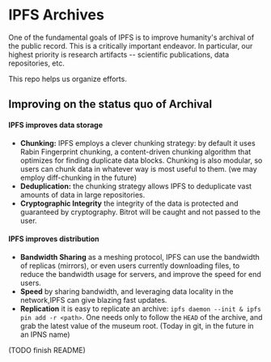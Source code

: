 # IPFS Archives

One of the fundamental goals of IPFS is to improve humanity's archival of the public record. This is a critically important endeavor. In particular, our highest priority is research artifacts -- scientific publications, data repositories, etc.

This repo helps us organize efforts.

## Improving on the status quo of Archival

#### IPFS improves data storage

- **Chunking:** IPFS employs a clever chunking strategy: by default it uses Rabin Fingerprint chunking, a content-driven chunking algorithm that optimizes for finding duplicate data blocks. Chunking is also modular, so users can chunk data in whatever way is most useful to them. (we may employ diff-chunking in the future)
- **Deduplication:** the chunking strategy allows IPFS to deduplicate vast amounts of data in large repositories.
- **Cryptographic Integrity** the integrity of the data is protected and guaranteed by cryptography. Bitrot will be caught and not passed to the
user.

#### IPFS improves distribution

- **Bandwidth Sharing** as a meshing protocol, IPFS can use the bandwidth of replicas (mirrors), or even users currently downloading files, to reduce the bandwidth usage for servers, and improve the speed for end users.
- **Speed** by sharing bandwidth, and leveraging data locality in the network,IPFS can give blazing fast updates.
- **Replication** it is easy to replicate an archive: `ipfs daemon --init & ipfs pin add -r <path>`. One needs only to follow the `HEAD` of the archive, and grab the latest value of the museum root. (Today in git, in the future in an IPNS name)

(TODO finish README)
